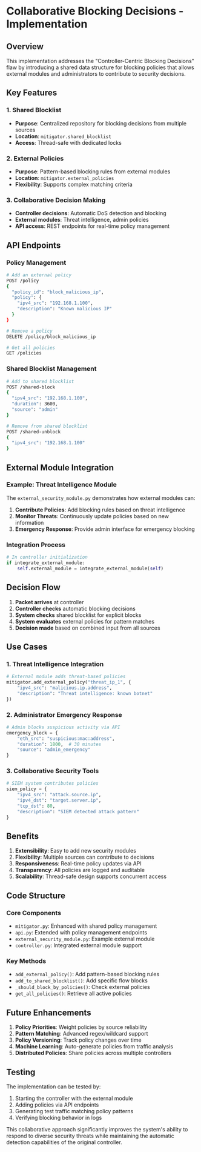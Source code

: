 # Collaborative Blocking Decisions - Implementation

## Overview

This implementation addresses the "Controller-Centric Blocking Decisions" flaw by introducing a shared data structure for blocking policies that allows external modules and administrators to contribute to security decisions.

## Key Features

### 1. Shared Blocklist
- **Purpose**: Centralized repository for blocking decisions from multiple sources
- **Location**: `mitigator.shared_blocklist`
- **Access**: Thread-safe with dedicated locks

### 2. External Policies
- **Purpose**: Pattern-based blocking rules from external modules
- **Location**: `mitigator.external_policies`
- **Flexibility**: Supports complex matching criteria

### 3. Collaborative Decision Making
- **Controller decisions**: Automatic DoS detection and blocking
- **External modules**: Threat intelligence, admin policies
- **API access**: REST endpoints for real-time policy management

## API Endpoints

### Policy Management
```bash
# Add an external policy
POST /policy
{
  "policy_id": "block_malicious_ip",
  "policy": {
    "ipv4_src": "192.168.1.100",
    "description": "Known malicious IP"
  }
}

# Remove a policy
DELETE /policy/block_malicious_ip

# Get all policies
GET /policies
```

### Shared Blocklist Management
```bash
# Add to shared blocklist
POST /shared-block
{
  "ipv4_src": "192.168.1.100",
  "duration": 3600,
  "source": "admin"
}

# Remove from shared blocklist
POST /shared-unblock
{
  "ipv4_src": "192.168.1.100"
}
```

## External Module Integration

### Example: Threat Intelligence Module
The `external_security_module.py` demonstrates how external modules can:

1. **Contribute Policies**: Add blocking rules based on threat intelligence
2. **Monitor Threats**: Continuously update policies based on new information
3. **Emergency Response**: Provide admin interface for emergency blocking

### Integration Process
```python
# In controller initialization
if integrate_external_module:
    self.external_module = integrate_external_module(self)
```

## Decision Flow

1. **Packet arrives** at controller
2. **Controller checks** automatic blocking decisions
3. **System checks** shared blocklist for explicit blocks
4. **System evaluates** external policies for pattern matches
5. **Decision made** based on combined input from all sources

## Use Cases

### 1. Threat Intelligence Integration
```python
# External module adds threat-based policies
mitigator.add_external_policy("threat_ip_1", {
    "ipv4_src": "malicious.ip.address",
    "description": "Threat intelligence: known botnet"
})
```

### 2. Administrator Emergency Response
```python
# Admin blocks suspicious activity via API
emergency_block = {
    "eth_src": "suspicious:mac:address",
    "duration": 1800,  # 30 minutes
    "source": "admin_emergency"
}
```

### 3. Collaborative Security Tools
```python
# SIEM system contributes policies
siem_policy = {
    "ipv4_src": "attack.source.ip",
    "ipv4_dst": "target.server.ip",
    "tcp_dst": 80,
    "description": "SIEM detected attack pattern"
}
```

## Benefits

1. **Extensibility**: Easy to add new security modules
2. **Flexibility**: Multiple sources can contribute to decisions
3. **Responsiveness**: Real-time policy updates via API
4. **Transparency**: All policies are logged and auditable
5. **Scalability**: Thread-safe design supports concurrent access

## Code Structure

### Core Components
- `mitigator.py`: Enhanced with shared policy management
- `api.py`: Extended with policy management endpoints
- `external_security_module.py`: Example external module
- `controller.py`: Integrated external module support

### Key Methods
- `add_external_policy()`: Add pattern-based blocking rules
- `add_to_shared_blocklist()`: Add specific flow blocks
- `_should_block_by_policies()`: Check external policies
- `get_all_policies()`: Retrieve all active policies

## Future Enhancements

1. **Policy Priorities**: Weight policies by source reliability
2. **Pattern Matching**: Advanced regex/wildcard support
3. **Policy Versioning**: Track policy changes over time
4. **Machine Learning**: Auto-generate policies from traffic analysis
5. **Distributed Policies**: Share policies across multiple controllers

## Testing

The implementation can be tested by:
1. Starting the controller with the external module
2. Adding policies via API endpoints
3. Generating test traffic matching policy patterns
4. Verifying blocking behavior in logs

This collaborative approach significantly improves the system's ability to respond to diverse security threats while maintaining the automatic detection capabilities of the original controller.
